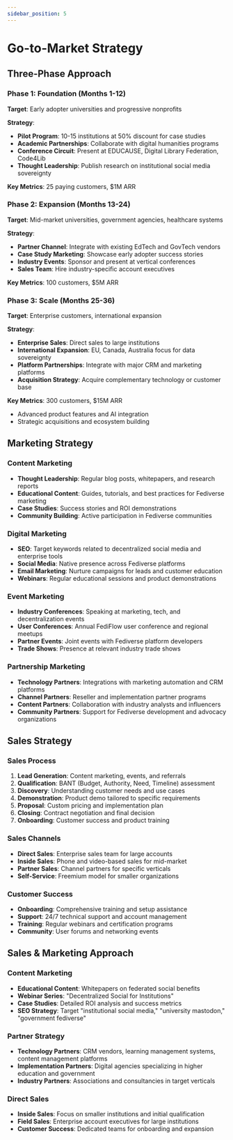 ```yaml
---
sidebar_position: 5
---
```


# Go-to-Market Strategy

## Three-Phase Approach

### Phase 1: Foundation (Months 1-12)
**Target**: Early adopter universities and progressive nonprofits

**Strategy**:
- **Pilot Program**: 10-15 institutions at 50% discount for case studies
- **Academic Partnerships**: Collaborate with digital humanities programs
- **Conference Circuit**: Present at EDUCAUSE, Digital Library Federation, Code4Lib
- **Thought Leadership**: Publish research on institutional social media sovereignty

**Key Metrics**: 25 paying customers, $1M ARR

### Phase 2: Expansion (Months 13-24)
**Target**: Mid-market universities, government agencies, healthcare systems

**Strategy**:
- **Partner Channel**: Integrate with existing EdTech and GovTech vendors
- **Case Study Marketing**: Showcase early adopter success stories
- **Industry Events**: Sponsor and present at vertical conferences
- **Sales Team**: Hire industry-specific account executives

**Key Metrics**: 100 customers, $5M ARR

### Phase 3: Scale (Months 25-36)
**Target**: Enterprise customers, international expansion

**Strategy**:
- **Enterprise Sales**: Direct sales to large institutions
- **International Expansion**: EU, Canada, Australia focus for data sovereignty
- **Platform Partnerships**: Integrate with major CRM and marketing platforms
- **Acquisition Strategy**: Acquire complementary technology or customer base

**Key Metrics**: 300 customers, $15M ARR
- Advanced product features and AI integration
- Strategic acquisitions and ecosystem building

## Marketing Strategy

### Content Marketing
- **Thought Leadership**: Regular blog posts, whitepapers, and research reports
- **Educational Content**: Guides, tutorials, and best practices for Fediverse marketing
- **Case Studies**: Success stories and ROI demonstrations
- **Community Building**: Active participation in Fediverse communities

### Digital Marketing
- **SEO**: Target keywords related to decentralized social media and enterprise tools
- **Social Media**: Native presence across Fediverse platforms
- **Email Marketing**: Nurture campaigns for leads and customer education
- **Webinars**: Regular educational sessions and product demonstrations

### Event Marketing
- **Industry Conferences**: Speaking at marketing, tech, and decentralization events
- **User Conferences**: Annual FediFlow user conference and regional meetups
- **Partner Events**: Joint events with Fediverse platform developers
- **Trade Shows**: Presence at relevant industry trade shows

### Partnership Marketing
- **Technology Partners**: Integrations with marketing automation and CRM platforms
- **Channel Partners**: Reseller and implementation partner programs
- **Content Partners**: Collaboration with industry analysts and influencers
- **Community Partners**: Support for Fediverse development and advocacy organizations

## Sales Strategy

### Sales Process
1. **Lead Generation**: Content marketing, events, and referrals
2. **Qualification**: BANT (Budget, Authority, Need, Timeline) assessment
3. **Discovery**: Understanding customer needs and use cases
4. **Demonstration**: Product demo tailored to specific requirements
5. **Proposal**: Custom pricing and implementation plan
6. **Closing**: Contract negotiation and final decision
7. **Onboarding**: Customer success and product training

### Sales Channels
- **Direct Sales**: Enterprise sales team for large accounts
- **Inside Sales**: Phone and video-based sales for mid-market
- **Partner Sales**: Channel partners for specific verticals
- **Self-Service**: Freemium model for smaller organizations

### Customer Success
- **Onboarding**: Comprehensive training and setup assistance
- **Support**: 24/7 technical support and account management
- **Training**: Regular webinars and certification programs
- **Community**: User forums and networking events

## Sales & Marketing Approach

### Content Marketing
- **Educational Content**: Whitepapers on federated social benefits
- **Webinar Series**: "Decentralized Social for Institutions"
- **Case Studies**: Detailed ROI analysis and success metrics
- **SEO Strategy**: Target "institutional social media," "university mastodon," "government fediverse"

### Partner Strategy
- **Technology Partners**: CRM vendors, learning management systems, content management platforms
- **Implementation Partners**: Digital agencies specializing in higher education and government
- **Industry Partners**: Associations and consultancies in target verticals

### Direct Sales
- **Inside Sales**: Focus on smaller institutions and initial qualification
- **Field Sales**: Enterprise account executives for large institutions
- **Customer Success**: Dedicated teams for onboarding and expansion